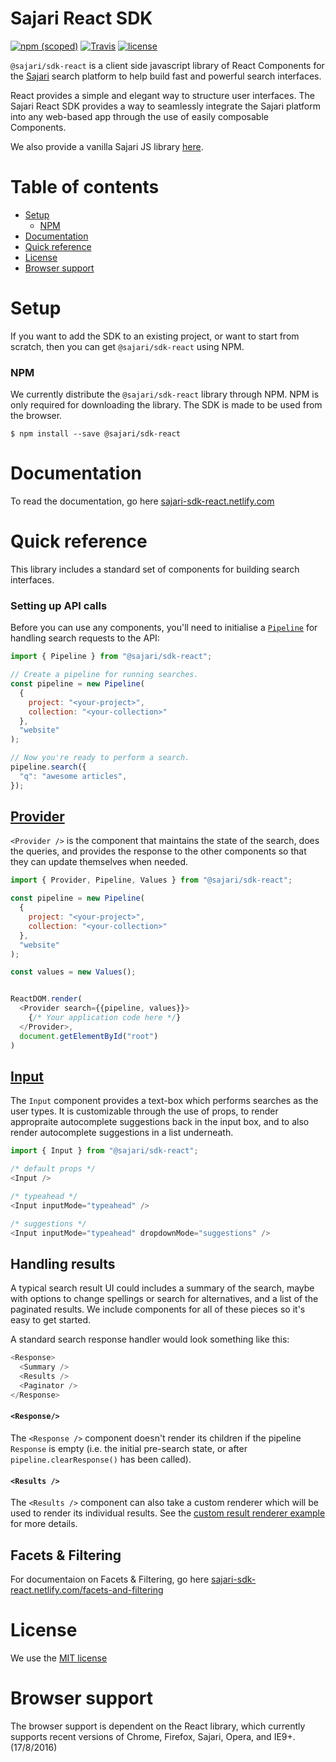 # Sajari React SDK 
[![npm (scoped)](https://img.shields.io/npm/v/@sajari/sdk-react.svg?style=flat-square)](https://www.npmjs.com/package/@sajari/sdk-react)
[![Travis](https://img.shields.io/travis/sajari/sajari-sdk-react.svg?style=flat-square)](https://travis-ci.org/sajari/sajari-sdk-react)
[![license](https://img.shields.io/npm/l/@sajari/sdk-react.svg?style=flat-square)](./LICENSE)

`@sajari/sdk-react` is a client side javascript library of React Components for the [Sajari](https://www.sajari.com) search platform to help build fast and powerful search interfaces.

React provides a simple and elegant way to structure user interfaces. The Sajari React SDK provides a way to seamlessly integrate the Sajari platform into any web-based app through the use of easily composable Components.

We also provide a vanilla Sajari JS library [here](https://github.com/sajari/sajari-sdk-js/).

<!-- TODO(@benhinchley): take new screenshot -->

# Table of contents

<!-- * [Examples](#examples) -->
* [Setup](#setup)
  * [NPM](#npm)
* [Documentation](#documentation)
* [Quick reference](#quick-reference)
* [License](#license)
* [Browser support](#browser-support)

<!-- 
# Examples

It's easy to get up and running using one of our examples as a starting point.  They're pre-configured with all the correct dependencies, so all you need to do is copy the example directory into your own workspace and you're on your way!

TODO(@benhinchley): build examples in codesandbox

* [Autocomplete](./examples/autocomplete-only/): search box with autocomplete.
* [Autocomplete with suggestions](./examples/autocomplete-suggest/): search box with autocomplete + suggestions.
* [Sliding autocomplete dropdown](./examples/sliding-autocomplete-dropdown): search box enabled by clicking search icon.
* [Simple search](./examples/simple-search/): instant search with autocomplete.
* [Standard search](./examples/standard-search/): instant search with autocomplete + tab filtering.
* [Custom result renderer](./examples/custom-result-renderer/): instant search with autocomplete + custom result renderers.
* [Radio/checkbox](./examples/radio-checkbox/): radio/checkbox filtering.
* [Aggregate](./examples/aggregate/): aggregate filtering.

-->

# Setup

If you want to add the SDK to an existing project, or want to start from scratch, then you can get `@sajari/sdk-react` using NPM.

### NPM

We currently distribute the `@sajari/sdk-react` library through NPM. NPM is only required for downloading the library. The SDK is made to be used from the browser.

```shell
$ npm install --save @sajari/sdk-react
```

# Documentation
To read the documentation, go here [sajari-sdk-react.netlify.com](https://sajari-sdk-react.netlify.com)

# Quick reference

This library includes a standard set of components for building search interfaces.

### Setting up API calls

Before you can use any components, you'll need to initialise a [`Pipeline`](#using-pipeline) for handling search requests to the API:

```javascript
import { Pipeline } from "@sajari/sdk-react";

// Create a pipeline for running searches.
const pipeline = new Pipeline(
  {
    project: "<your-project>", 
    collection: "<your-collection>"
  },
  "website"
);

// Now you're ready to perform a search.
pipeline.search({
  "q": "awesome articles",
});
```

## [Provider](https://sajari-sdk-react.netlify.com/components/provider)
`<Provider />` is the component that maintains the state of the search, does the queries, and provides the response to the other components so that they can update themselves when needed.

```javascript
import { Provider, Pipeline, Values } from "@sajari/sdk-react";

const pipeline = new Pipeline(
  {
    project: "<your-project>", 
    collection: "<your-collection>"
  },
  "website"
);

const values = new Values();


ReactDOM.render(
  <Provider search={{pipeline, values}}>
    {/* Your application code here */}
  </Provider>,
  document.getElementById("root")
)
```

## [Input](https://sajari-sdk-react.netlify.com/components/input)

The `Input` component provides a text-box which performs searches as the user types.
It is customizable through the use of props, to render appropraite autocomplete
suggestions back in the input box, and to also render autocomplete suggestions in
a list underneath.

```javascript
import { Input } from "@sajari/sdk-react";

/* default props */
<Input />

/* typeahead */
<Input inputMode="typeahead" />

/* suggestions */
<Input inputMode="typeahead" dropdownMode="suggestions" />
```

## Handling results

A typical search result UI could includes a summary of the search, maybe with options to change spellings or search for alternatives, and a list of the paginated results.  We include components for all of these pieces so it's easy to get started.

A standard search response handler would look something like this:

```javascript
<Response>
  <Summary />
  <Results />
  <Paginator />
</Response>
```
#### `<Response/>`

The `<Response />` component doesn't render its children if the pipeline `Response` is empty (i.e. the initial pre-search state, or after `pipeline.clearResponse()` has been called).

#### `<Results />`

The `<Results />` component can also take a custom renderer which will be used to render its individual results.  See the [custom result renderer example](./examples/custom-result-renderer) for more details.

## Facets & Filtering
For documentaion on Facets & Filtering, go here [sajari-sdk-react.netlify.com/facets-and-filtering](https://sajari-sdk-react.netlify.com/facets-and-filtering)

# License

We use the [MIT license](./LICENSE)

# Browser support

The browser support is dependent on the React library, which currently supports recent versions of Chrome, Firefox, Sajari, Opera, and IE9+. (17/8/2016)
